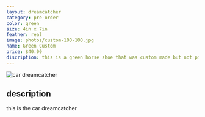 ```yaml
---
layout: dreamcatcher
category: pre-order
color: green
size: 4in x 7in
feather: real
image: photos/custom-100-100.jpg
name: Green Custom
price: $40.00
discription: this is a green horse shoe that was custom made but not picked up 
---
```


![ car dreamcatcher ](/images/custom-100-100.jpg)

## description

this is the car dreamcatcher
